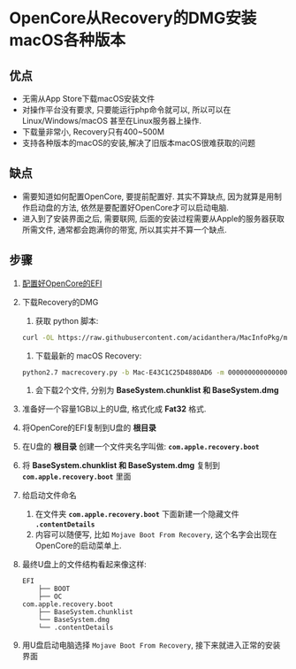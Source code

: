 # OpenCore从Recovery的DMG安装macOS各种版本
## 优点
- 无需从App Store下载macOS安装文件
- 对操作平台没有要求, 只要能运行php命令就可以, 所以可以在Linux/Windows/macOS 甚至在Linux服务器上操作.
- 下载量非常小, Recovery只有400~500M
- 支持各种版本的macOS的安装,解决了旧版本macOS很难获取的问题

## 缺点
- 需要知道如何配置OpenCore, 要提前配置好. 其实不算缺点, 因为就算是用制作启动盘的方法, 依然是要配置好OpenCore才可以启动电脑.
- 进入到了安装界面之后, 需要联网, 后面的安装过程需要从Apple的服务器获取所需文件, 通常都会跑满你的带宽, 所以其实并不算一个缺点.

## 步骤
1. [配置好OpenCore的EFI](https://github.com/cattyhouse/oc-guide)
2. 下载Recovery的DMG
    1. 获取 python 脚本: 
    ```bash
    curl -OL https://raw.githubusercontent.com/acidanthera/MacInfoPkg/master/macrecovery/macrecovery.py
    ```
    1. 下载最新的 macOS Recovery: 
    ```bash
    python2.7 macrecovery.py -b Mac-E43C1C25D4880AD6 -m 00000000000000000 download
    ```
    1. 会下载2个文件, 分别为 **BaseSystem.chunklist 和  BaseSystem.dmg** 

3. 准备好一个容量1GB以上的U盘, 格式化成 **Fat32** 格式.
4. 将OpenCore的EFI复制到U盘的 **根目录**
5. 在U盘的 **根目录** 创建一个文件夹名字叫做: **`com.apple.recovery.boot`**
6. 将 **BaseSystem.chunklist 和  BaseSystem.dmg**  复制到 **`com.apple.recovery.boot`** 里面
7. 给启动文件命名
    1. 在文件夹 **`com.apple.recovery.boot`** 下面新建一个隐藏文件 **`.contentDetails`**
    1. 内容可以随便写, 比如 `Mojave Boot From Recovery`, 这个名字会出现在OpenCore的启动菜单上.
8. 最终U盘上的文件结构看起来像这样:

    ````
    EFI
        ├── BOOT
        ├── OC
    com.apple.recovery.boot
        ├── BaseSystem.chunklist
        └── BaseSystem.dmg
        └── .contentDetails
    ````
9. 用U盘启动电脑选择 `Mojave Boot From Recovery`, 接下来就进入正常的安装界面